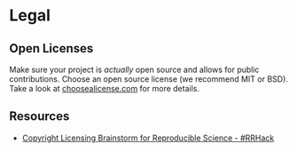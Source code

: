 # Legal
## Open Licenses
Make sure your project is *actually* open source and allows for public contributions. Choose an open source license (we recommend MIT or BSD). Take a look at  [choosealicense.com](http://choosealicense.com/) for more details.

## Resources

- [Copyright Licensing Brainstorm for Reproducible Science - #RRHack](https://etherpad.mozilla.org/YwP3572bhh)


